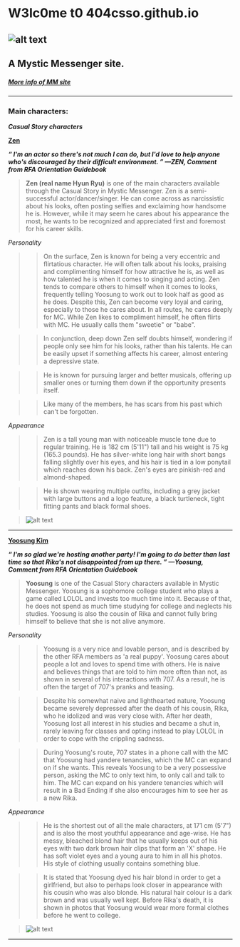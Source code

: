 # W3lc0me t0 404csso.github.io

![alt text](https://static.wikia.nocookie.net/mystic-messenger/images/8/89/Wiki-wordmark.png/revision/latest?cb=20160907092010)
---
## A Mystic Messenger site.
##### [More info of MM site](https://mystic-messenger.fandom.com/wiki/Mystic_Messenger_Wiki)
---
### Main characters:
***Casual Story characters***

**[Zen](https://mystic-messenger.fandom.com/wiki/Zen)**

***“	I'm an actor so there's not much I can do, but I'd love to help anyone who's discouraged by their difficult environment.	”
—ZEN, Comment from RFA Orientation Guidebook***

>   **Zen (real name Hyun Ryu)** is one of the main characters available through the Casual Story in Mystic Messenger. Zen is a semi-successful actor/dancer/singer. He can come across as narcissistic about his looks, often posting selfies and exclaiming how handsome he is. However, while it may seem he cares about his appearance the most, he wants to be recognized and appreciated first and foremost for his career skills.

*Personality*

>> On the surface, Zen is known for being a very eccentric and flirtatious character. He will often talk about his looks, praising and complimenting himself for how attractive he is, as well as how talented he is when it comes to singing and acting. Zen tends to compare others to himself when it comes to looks, frequently telling Yoosung to work out to look half as good as he does. Despite this, Zen can become very loyal and caring, especially to those he cares about. In all routes, he cares deeply for MC. While Zen likes to compliment himself, he often flirts with MC. He usually calls them "sweetie" or "babe".

>> In conjunction, deep down Zen self doubts himself, wondering if people only see him for his looks, rather than his talents. He can be easily upset if something affects his career, almost entering a depressive state.

>> He is known for pursuing larger and better musicals, offering up smaller ones or turning them down if the opportunity presents itself.

>> Like many of the members, he has scars from his past which can't be forgotten.

*Appearance*

>> Zen is a tall young man with noticeable muscle tone due to regular training. He is 182 cm (5'11") tall and his weight is 75 kg (165.3 pounds). He has silver-white long hair with short bangs falling slightly over his eyes, and his hair is tied in a low ponytail which reaches down his back. Zen's eyes are pinkish-red and almond-shaped.

>> He is shown wearing multiple outfits, including a grey jacket with large buttons and a logo feature, a black turtleneck, tight fitting pants and black formal shoes.

> ![alt text](https://static.wikia.nocookie.net/mystic-messenger/images/1/15/Zen_info.png/revision/latest/scale-to-width-down/1000?cb=20160715221437)
---

**[Yoosung Kim](https://mystic-messenger.fandom.com/wiki/Yoosung)**

***“	I'm so glad we're hosting another party! I'm going to do better than last time so that Rika's not disappointed from up there.	”
—Yoosung, Comment from RFA Orientation Guidebook***

> **Yoosung** is one of the Casual Story characters available in Mystic Messenger. Yoosung is a sophomore college student who plays a game called LOLOL and invests too much time into it. Because of that, he does not spend as much time studying for college and neglects his studies. Yoosung is also the cousin of Rika and cannot fully bring himself to believe that she is not alive anymore.

*Personality*

>> Yoosung is a very nice and lovable person, and is described by the other RFA members as 'a real puppy'. Yoosung cares about people a lot and loves to spend time with others. He is naive and believes things that are told to him more often than not, as shown in several of his interactions with 707. As a result, he is often the target of 707's pranks and teasing.

>> Despite his somewhat naive and lighthearted nature, Yoosung became severely depressed after the death of his cousin, Rika, who he idolized and was very close with. After her death, Yoosung lost all interest in his studies and became a shut in, rarely leaving for classes and opting instead to play LOLOL in order to cope with the crippling sadness.

>> During Yoosung's route, 707 states in a phone call with the MC that Yoosung had yandere tenancies, which the MC can expand on if she wants. This reveals Yoosung to be a very possessive person, asking the MC to only text him, to only call and talk to him. The MC can expand on his yandere tenancies which will result in a Bad Ending if she also encourages him to see her as a new Rika.

*Appearance*

>> He is the shortest out of all the male characters, at 171 cm (5'7") and is also the most youthful appearance and age-wise. He has messy, bleached blond hair that he usually keeps out of his eyes with two dark brown hair clips that form an 'X' shape. He has soft violet eyes and a young aura to him in all his photos. His style of clothing usually contains something blue.

>> It is stated that Yoosung dyed his hair blond in order to get a girlfriend, but also to perhaps look closer in appearance with his cousin who was also blonde. His natural hair colour is a dark brown and was usually well kept. Before Rika's death, it is shown in photos that Yoosung would wear more formal clothes before he went to college.

> ![alt text](https://static.wikia.nocookie.net/mystic-messenger/images/0/02/Yoosung_info.png/revision/latest/scale-to-width-down/1000?cb=20160715220947)
---

